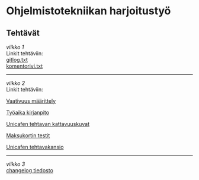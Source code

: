 # Ohjelmistotekniikan harjoitustyö  


**Tehtävät**  
-------------
*viikko 1*  
Linkit tehtäviin:  
[gitlog.txt](https://github.com/MatiasSinisalo/ot-harjoitustyo/blob/master/laskarit/viikko1/gitlog.txt)  
[komentorivi.txt](https://github.com/MatiasSinisalo/ot-harjoitustyo/blob/master/laskarit/viikko1/komentorivi.txt)  

-------------
*viikko 2*  
Linkit tehtäviin:  

[Vaativuus määrittely](https://github.com/MatiasSinisalo/ot-harjoitustyo/blob/master/dokumentaatio/vaativuusmaarittely.md)  


[Työaika kirjanpito](https://github.com/MatiasSinisalo/ot-harjoitustyo/blob/master/dokumentaatio/tyoaikakirjanpito.md)  

[Unicafen tehtavan kattavuuskuvat](https://github.com/MatiasSinisalo/ot-harjoitustyo/tree/master/laskarit/viikko2/unicafe%20tehtavan%20koodikattavuuskuvat)  

[Maksukortin testit](https://github.com/MatiasSinisalo/ot-harjoitustyo/tree/master/laskarit/viikko2/maksukortti)  

[Unicafen tehtavakansio](https://github.com/MatiasSinisalo/ot-harjoitustyo/tree/master/laskarit/viikko2/unicafe/unicafe)  

-------------
*viikko 3*  
[changelog tiedosto](https://github.com/MatiasSinisalo/ot-harjoitustyo/blob/master/dokumentaatio/changelog.md)  
